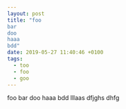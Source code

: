 ```yaml
---
layout: post
title: "foo
bar
doo
haaa
bdd"
date: 2019-05-27 11:40:46 +0100
tags:
  - too
  - foo
  - goo
---
```


foo bar doo haaa bdd lllaas dfjghs dhfg 